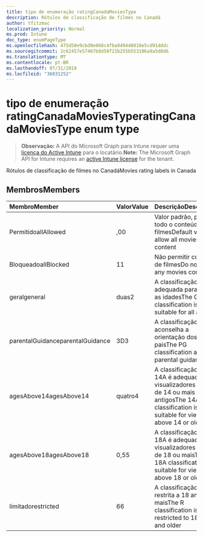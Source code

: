 ```yaml
---
title: tipo de enumeração ratingCanadaMoviesType
description: Rótulos de classificação de filmes no Canadá
author: tfitzmac
localization_priority: Normal
ms.prod: Intune
doc_type: enumPageType
ms.openlocfilehash: 475d58e9cbd0e060c4fba949440010e5cd91dddc
ms.sourcegitcommit: 2c62457e57467b8d50f21b255b553106a9a5d8d6
ms.translationtype: MT
ms.contentlocale: pt-BR
ms.lasthandoff: 07/31/2019
ms.locfileid: "36031252"
---
```

# <a name="ratingcanadamoviestype-enum-type"></a><span data-ttu-id="2cb47-103">tipo de enumeração ratingCanadaMoviesType</span><span class="sxs-lookup"><span data-stu-id="2cb47-103">ratingCanadaMoviesType enum type</span></span>

> <span data-ttu-id="2cb47-104">**Observação:** A API do Microsoft Graph para Intune requer uma [licença do Active Intune](https://go.microsoft.com/fwlink/?linkid=839381) para o locatário.</span><span class="sxs-lookup"><span data-stu-id="2cb47-104">**Note:** The Microsoft Graph API for Intune requires an [active Intune license](https://go.microsoft.com/fwlink/?linkid=839381) for the tenant.</span></span>

<span data-ttu-id="2cb47-105">Rótulos de classificação de filmes no Canadá</span><span class="sxs-lookup"><span data-stu-id="2cb47-105">Movies rating labels in Canada</span></span>

## <a name="members"></a><span data-ttu-id="2cb47-106">Membros</span><span class="sxs-lookup"><span data-stu-id="2cb47-106">Members</span></span>
|<span data-ttu-id="2cb47-107">Membro</span><span class="sxs-lookup"><span data-stu-id="2cb47-107">Member</span></span>|<span data-ttu-id="2cb47-108">Valor</span><span class="sxs-lookup"><span data-stu-id="2cb47-108">Value</span></span>|<span data-ttu-id="2cb47-109">Descrição</span><span class="sxs-lookup"><span data-stu-id="2cb47-109">Description</span></span>|
|:---|:---|:---|
|<span data-ttu-id="2cb47-110">Permitido</span><span class="sxs-lookup"><span data-stu-id="2cb47-110">allAllowed</span></span>|<span data-ttu-id="2cb47-111">,0</span><span class="sxs-lookup"><span data-stu-id="2cb47-111">0</span></span>|<span data-ttu-id="2cb47-112">Valor padrão, permitir todo o conteúdo de filmes</span><span class="sxs-lookup"><span data-stu-id="2cb47-112">Default value, allow all movies content</span></span>|
|<span data-ttu-id="2cb47-113">Bloqueado</span><span class="sxs-lookup"><span data-stu-id="2cb47-113">allBlocked</span></span>|<span data-ttu-id="2cb47-114">1</span><span class="sxs-lookup"><span data-stu-id="2cb47-114">1</span></span>|<span data-ttu-id="2cb47-115">Não permitir conteúdo de filmes</span><span class="sxs-lookup"><span data-stu-id="2cb47-115">Do not allow any movies content</span></span>|
|<span data-ttu-id="2cb47-116">geral</span><span class="sxs-lookup"><span data-stu-id="2cb47-116">general</span></span>|<span data-ttu-id="2cb47-117">duas</span><span class="sxs-lookup"><span data-stu-id="2cb47-117">2</span></span>|<span data-ttu-id="2cb47-118">A classificação G é adequada para todas as idades</span><span class="sxs-lookup"><span data-stu-id="2cb47-118">The G classification is suitable for all ages</span></span>|
|<span data-ttu-id="2cb47-119">parentalGuidance</span><span class="sxs-lookup"><span data-stu-id="2cb47-119">parentalGuidance</span></span>|<span data-ttu-id="2cb47-120">3D</span><span class="sxs-lookup"><span data-stu-id="2cb47-120">3</span></span>|<span data-ttu-id="2cb47-121">A classificação PG aconselha a orientação dos pais</span><span class="sxs-lookup"><span data-stu-id="2cb47-121">The PG classification advises parental guidance</span></span>|
|<span data-ttu-id="2cb47-122">agesAbove14</span><span class="sxs-lookup"><span data-stu-id="2cb47-122">agesAbove14</span></span>|<span data-ttu-id="2cb47-123">quatro</span><span class="sxs-lookup"><span data-stu-id="2cb47-123">4</span></span>|<span data-ttu-id="2cb47-124">A classificação do 14A é adequada para visualizadores acima de 14 ou mais antigos</span><span class="sxs-lookup"><span data-stu-id="2cb47-124">The 14A classification is suitable for viewers above 14 or older</span></span>|
|<span data-ttu-id="2cb47-125">agesAbove18</span><span class="sxs-lookup"><span data-stu-id="2cb47-125">agesAbove18</span></span>|<span data-ttu-id="2cb47-126">0,5</span><span class="sxs-lookup"><span data-stu-id="2cb47-126">5</span></span>|<span data-ttu-id="2cb47-127">A classificação do 18A é adequada para visualizadores acima de 18 ou mais</span><span class="sxs-lookup"><span data-stu-id="2cb47-127">The 18A classification is suitable for viewers above 18 or older</span></span>|
|<span data-ttu-id="2cb47-128">limitado</span><span class="sxs-lookup"><span data-stu-id="2cb47-128">restricted</span></span>|<span data-ttu-id="2cb47-129">6</span><span class="sxs-lookup"><span data-stu-id="2cb47-129">6</span></span>|<span data-ttu-id="2cb47-130">A classificação R é restrita a 18 anos e mais</span><span class="sxs-lookup"><span data-stu-id="2cb47-130">The R classification is restricted to 18 years and older</span></span>|



